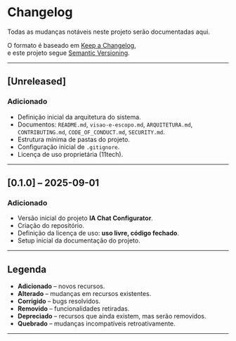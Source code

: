 # Changelog
Todas as mudanças notáveis neste projeto serão documentadas aqui.

O formato é baseado em [Keep a Changelog](https://keepachangelog.com/pt-BR/1.0.0/),  
e este projeto segue [Semantic Versioning](https://semver.org/lang/pt-BR/).

---

## [Unreleased]
### Adicionado
- Definição inicial da arquitetura do sistema.
- Documentos: `README.md`, `visao-e-escopo.md`, `ARQUITETURA.md`, `CONTRIBUTING.md`, `CODE_OF_CONDUCT.md`, `SECURITY.md`.
- Estrutura mínima de pastas do projeto.
- Configuração inicial de `.gitignore`.
- Licença de uso proprietária (11tech).

---

## [0.1.0] – 2025-09-01
### Adicionado
- Versão inicial do projeto **IA Chat Configurator**.
- Criação do repositório.
- Definição da licença de uso: **uso livre, código fechado**.
- Setup inicial da documentação do projeto.

---

## Legenda
- **Adicionado** – novos recursos.  
- **Alterado** – mudanças em recursos existentes.  
- **Corrigido** – bugs resolvidos.  
- **Removido** – funcionalidades retiradas.  
- **Depreciado** – recursos que ainda existem, mas serão removidos.  
- **Quebrado** – mudanças incompatíveis retroativamente.  

---
